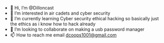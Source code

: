 - 👋 Hi, I’m @Dilloncast
- 👀 I’m interested in air cadets and cyber security
- 🌱 I’m currently learning Cyber security ethical hacking so basically just the ethics as i know how to hack already
- 💞️ I’m looking to collaborate on making a usb password manager
- 📫 How to reach me email dcoops1001@gmail.com

<!---
Dilloncast/Dilloncast is a ✨ special ✨ repository because its `README.md` (this file) appears on your GitHub profile.
You can click the Preview link to take a look at your changes.
--->
